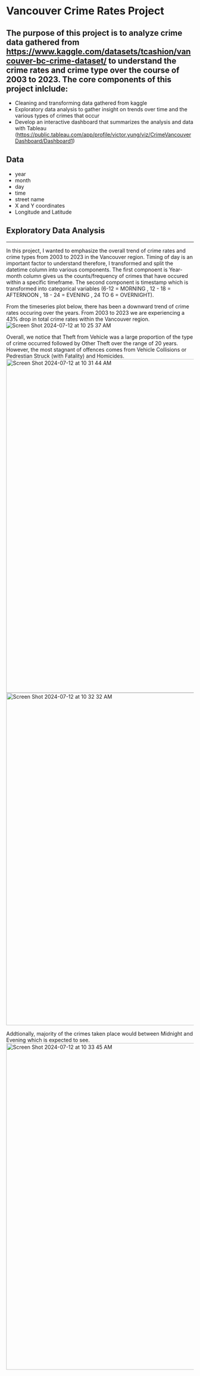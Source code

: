 # Vancouver Crime Rates Project

## The purpose of this project is to analyze crime data gathered from https://www.kaggle.com/datasets/tcashion/vancouver-bc-crime-dataset/ to understand the crime rates and crime type over the course of 2003 to 2023. The core components of this project inlclude:
* Cleaning and transforming data gathered from kaggle
* Exploratory data analysis to gather insight on trends over time and the various types of crimes that occur
* Develop an interactive dashboard that summarizes the analysis and data with Tableau (https://public.tableau.com/app/profile/victor.yung/viz/CrimeVancouverDashboard/Dashboard1)

## Data
* year
* month
* day
* time
* street name
* X and Y coordinates
* Longitude and Latitude

## Exploratory Data Analysis
---
In this project, I wanted to emphasize the overall trend of crime rates and crime types from 2003 to 2023 in the Vancouver region. Timing of day is an important factor to understand therefore, I transformed and split the datetime column into various components. The first compnoent is Year-month column gives us the counts/frequency of crimes that have occured within a specific timeframe. The second component is timestamp which is transformed into categorical variables (6-12 = MORNING , 12 - 18 = AFTERNOON , 18 - 24 = EVENING , 24 TO 6 = OVERNIGHT).

From the timeseries plot below, there has been a downward trend of crime rates occuring over the years. From 2003 to 2023 we are experiencing a 43% drop in total crime rates within the Vancouver region.
![Screen Shot 2024-07-12 at 10 25 37 AM](https://github.com/user-attachments/assets/1afd3014-e91e-4a70-8df3-2ea4c124ae0d)

Overall, we notice that Theft from Vehicle was a large proportion of the type of crime occurred followed by Other Theft over the range of 20 years. However, the most stagnant of offences comes from Vehicle Collisions or Pedrestian Struck (with Fatality) and Homicides.
<img width="897" alt="Screen Shot 2024-07-12 at 10 31 44 AM" src="https://github.com/user-attachments/assets/bd9f641b-a5ce-4cd9-9372-b1cf7efe856b">
<img width="894" alt="Screen Shot 2024-07-12 at 10 32 32 AM" src="https://github.com/user-attachments/assets/70c28f1b-7fd8-46f9-bb15-fc663d26f795">

Addtionally, majority of the crimes taken place would between Midnight and Evening which is expected to see.
<img width="878" alt="Screen Shot 2024-07-12 at 10 33 45 AM" src="https://github.com/user-attachments/assets/30e6157c-2da8-4d78-bfc8-258490ca0d0d">




   

